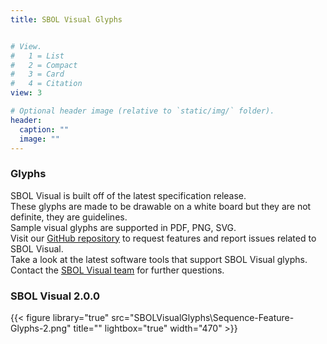 ```yaml
---
title: SBOL Visual Glyphs


# View.
#   1 = List
#   2 = Compact
#   3 = Card
#   4 = Citation
view: 3

# Optional header image (relative to `static/img/` folder).
header:
  caption: ""
  image: ""
---
```


### Glyphs

SBOL Visual is built off of the latest specification release.\
These glyphs are made to be drawable on a white board but they are not definite, they are guidelines.\
Sample visual glyphs are supported in PDF, PNG, SVG.\
Visit our [GitHub repository](https://github.com/SynBioDex/SBOL-visual) to request features and report issues related to SBOL Visual.\
Take a look at the latest software tools that support SBOL Visual glyphs.\
Contact the [SBOL Visual team](mailto:sbol-visual@googlegroups.com) for further questions.

### SBOL Visual 2.0.0

{{< figure library="true" src="SBOLVisualGlyphs\Sequence-Feature-Glyphs-2.png" title="" lightbox="true" width="470" >}}
